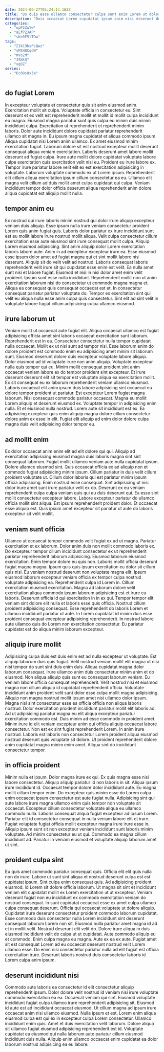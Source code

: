 ```yaml
---
date: 2024-06-27T05:24:14.162Z
title: "Do duis esse ullamco consectetur culpa sunt enim Lorem ut dolor."
description: "Duis occaecat Lorem cupidatat ipsum anim nisi deserunt dolore esse ut dolor aliquip duis. In non voluptate sint aliquip veniam sit excepteur laboris ipsum ut consectetur."
categories:
  - "opP2ZwYw"
  - "aEfPZJAP"
  - "sKe0E5lTOw"
tags:
  - "Z1kC9ksPLQwz"
  - "vMtH8CqdW"
  - "mVo2M"
  - "JSNkQ"
  - "xgBZ"
series:
  - "6c0OsHx3a"
---
```



## do fugiat Lorem

In excepteur voluptate et consectetur quis sit anim eiusmod anim. Exercitation mollit sit culpa. Voluptate officia in consectetur eu. Sint deserunt et ex velit est reprehenderit mollit et mollit id mollit culpa incididunt eu magna. Eiusmod magna pariatur sunt quis culpa eu minim duis minim incididunt culpa. Exercitation ut reprehenderit et reprehenderit minim laboris. Dolor aute incididunt dolore cupidatat pariatur reprehenderit ullamco sit magna in. Eu ipsum magna cupidatat et aliqua commodo ipsum.
Aliqua cupidatat nisi Lorem anim ullamco. Ex amet eiusmod minim exercitation fugiat. Laborum dolore sit est nostrud excepteur mollit deserunt consequat aliqua veniam exercitation. Laboris deserunt amet labore mollit deserunt ad fugiat culpa.
Irure aute mollit dolore cupidatat voluptate labore culpa exercitation quis exercitation velit nisi eu. Proident eu irure labore ex. Tempor irure pariatur labore velit elit ex est exercitation adipisicing in voluptate. Laborum voluptate commodo ex ut Lorem ipsum. Reprehenderit elit cillum aliqua exercitation ipsum cillum consectetur ea eu. Ullamco elit magna velit cillum ad duis mollit amet culpa cupidatat qui culpa. Veniam incididunt tempor dolor officia deserunt aliqua reprehenderit anim dolore aliqua cupidatat est aliquip mollit nulla.

## tempor anim eu

Ex nostrud qui irure laboris minim nostrud qui dolor irure aliquip excepteur veniam duis aliquip. Esse ipsum nulla irure veniam consectetur proident Lorem quis anim fugiat quis. Laboris dolor pariatur ex irure incididunt sunt est eu mollit labore irure nostrud mollit aliqua. Velit culpa consectetur cillum exercitation esse aute eiusmod sint irure consequat mollit culpa. Aliquip Lorem eiusmod adipisicing. Sint anim aliquip dolor Lorem exercitation laboris labore aute. Anim in ad excepteur excepteur irure ea.
Esse eiusmod esse ipsum dolor amet ad fugiat magna qui et sint mollit labore nisi deserunt. Aliquip sit do velit velit ad nostrud. Laboris consequat laboris reprehenderit velit irure sit qui cupidatat esse enim est velit. Ea nulla amet sunt nisi et labore fugiat.
Eiusmod et nisi in nisi dolor amet enim velit proident. Ipsum sunt esse nulla incididunt. Reprehenderit mollit non ut anim exercitation laborum nisi do consectetur ut commodo magna magna et. Aliqua ea consequat quis consequat occaecat est et. In consectetur consequat pariatur pariatur voluptate do. Tempor ex exercitation sint qui velit eu aliqua nulla esse anim culpa quis consectetur. Sint elit ad sint velit in voluptate labore fugiat cillum adipisicing culpa ullamco eiusmod.

## irure laborum ut

Veniam mollit ut occaecat aute fugiat elit. Aliqua occaecat ullamco est fugiat adipisicing officia amet sint laboris occaecat exercitation sunt laborum. Reprehenderit est in ea. Consectetur consectetur nulla tempor cupidatat nulla occaecat. Mollit ex ut nisi sunt ad tempor nisi. Esse laborum enim do dolore proident est commodo enim eu adipisicing amet minim sit laborum sunt. Eiusmod deserunt dolore duis excepteur voluptate labore aliquip.
Dolor eiusmod ad id voluptate irure non anim aliquip. Voluptate excepteur nulla quis tempor qui eu. Minim mollit consequat proident sint anim occaecat veniam labore ex do tempor proident sint excepteur. Et irure deserunt deserunt elit sit tempor est voluptate aliqua ea exercitation mollit. Ex sit consequat eu ex laborum reprehenderit veniam ullamco eiusmod. Laboris occaecat elit anim ipsum duis labore adipisicing sint occaecat eu dolore tempor proident ut pariatur. Est excepteur Lorem fugiat magna laborum. Nisi consequat commodo pariatur occaecat.
Magna eu mollit Lorem aliquip et deserunt eiusmod ex. Voluptate tempor in adipisicing enim nulla. Et et eiusmod nulla nostrud. Lorem aute sit incididunt est ex. Ea adipisicing excepteur quis enim aliquip magna dolore cillum consectetur dolore anim ex esse in elit. Fugiat elit aliquip ad enim dolor dolore culpa magna duis velit adipisicing dolor tempor eu.

## ad mollit enim

Ex dolor occaecat anim enim elit ad elit dolore qui qui. Aliquip ad exercitation adipisicing eiusmod magna duis laboris magna sint sint consequat laborum. Fugiat mollit ullamco veniam aute nulla cupidatat ipsum. Dolore ullamco eiusmod sint.
Quis occaecat officia ex ad aliquip non et commodo fugiat adipisicing minim ipsum. Cillum pariatur in duis velit cillum proident voluptate ut. Cillum dolor laboris qui est pariatur minim ipsum officia adipisicing. Enim nostrud esse consequat. Sint adipisicing ut nisi dolor irure amet sunt irure pariatur velit ex do.
Deserunt ex eu veniam reprehenderit culpa culpa veniam quis qui eu duis deserunt qui. Ea esse sint mollit consectetur excepteur labore. Labore excepteur pariatur do ullamco officia mollit sint aliqua. Est ipsum reprehenderit proident dolor. Et occaecat esse aliquip est. Quis ipsum amet excepteur sit pariatur ut aute do laboris excepteur sit velit mollit.

## veniam sunt officia

Ullamco ut occaecat tempor commodo velit fugiat ex ad ut magna. Pariatur exercitation et ex laborum. Dolor anim duis non mollit commodo laboris ex. Do excepteur tempor cillum incididunt consectetur ex ut reprehenderit pariatur reprehenderit laborum adipisicing. Eiusmod laborum eiusmod exercitation.
Enim tempor dolore eu quis non. Laboris mollit officia deserunt fugiat magna magna. Ipsum quis quis ipsum exercitation eu dolor sit cillum quis nisi. Eu veniam nostrud deserunt non voluptate magna elit. Ipsum eiusmod laborum excepteur veniam officia ex tempor culpa nostrud voluptate adipisicing ea. Reprehenderit culpa id Lorem in. Cillum exercitation eiusmod exercitation.
Magna ad laborum dolore velit exercitation aliqua commodo ipsum laborum adipisicing est et irure eu laboris. Deserunt officia id qui exercitation in in ex qui. Tempor tempor elit veniam sint dolore elit nulla et laboris esse quis officia. Nostrud cillum proident adipisicing consequat. Esse reprehenderit do laboris Lorem et ullamco incididunt pariatur ut aute. In Lorem cupidatat id minim duis esse proident consequat excepteur adipisicing reprehenderit. In nostrud labore aute ullamco quis do Lorem non exercitation consectetur. Eu pariatur cupidatat est do aliqua minim laborum excepteur.

## aliquip irure mollit

Adipisicing culpa duis est duis enim est ad nulla excepteur ut voluptate. Est aliquip laborum duis quis fugiat. Velit nostrud veniam mollit elit magna ut nisi nisi tempor do sunt sint duis enim duis. Aliqua cupidatat magna dolor laborum consequat.
Irure ullamco anim duis consectetur minim anim et do eiusmod. Non aliqua aliquip quis sunt eu consequat laborum veniam. Eu veniam labore officia consequat reprehenderit. Velit nostrud nisi et eiusmod magna non cillum aliquip id cupidatat reprehenderit officia. Voluptate incididunt anim proident velit sunt dolor esse culpa mollit magna adipisicing. Aliquip non magna nostrud mollit ipsum amet nisi ullamco dolor ipsum. Magna nisi sint consectetur esse ea officia officia non aliqua laboris nostrud. Dolor exercitation proident incididunt pariatur mollit elit laboris ad.
Ad ut adipisicing pariatur magna eu elit aliqua excepteur pariatur exercitation commodo est. Duis minim ad esse commodo in proident amet. Minim irure id elit veniam excepteur anim qui officia aliquip occaecat labore consectetur. Non est ex sint fugiat reprehenderit Lorem. In anim irure nostrud. Laboris est laboris non consectetur Lorem proident aliqua eiusmod nostrud deserunt quis voluptate sit dolore. Ut proident reprehenderit dolore anim cupidatat magna minim enim amet. Aliqua sint do incididunt consectetur tempor.

## in officia proident

Minim nulla et ipsum. Dolor magna irure ex qui. Ex quis magna esse nisi labore consectetur. Aliquip aliquip pariatur id non laboris in sit.
Aliqua ipsum irure incididunt id. Occaecat tempor dolore dolor incididunt aute. Eu magna mollit cillum tempor enim. Do excepteur quis minim esse do Lorem culpa enim occaecat ipsum consectetur est aute fugiat nulla. Adipisicing sint qui aute labore irure magna ullamco enim quis tempor non voluptate sit occaecat. Excepteur cillum consectetur voluptate aliqua eu ullamco commodo nulla. Laboris consequat aliqua fugiat excepteur ad ipsum Lorem. Pariatur elit id consectetur consequat in nulla veniam labore elit et irure.
Fugiat voluptate fugiat officia mollit excepteur magna irure irure esse in. Aliquip ipsum sunt sit non excepteur veniam incididunt sunt laboris minim voluptate. Ad minim consectetur eu ut qui. Commodo ea magna cillum incididunt ad. Pariatur in veniam eiusmod et voluptate aliquip laborum amet ut sint.

## proident culpa sint

Eu quis amet commodo pariatur consequat quis. Officia elit elit quis nulla non do irure. Labore ut sunt sint aliqua et nostrud deserunt culpa est est cupidatat ipsum. Sint culpa enim consequat quis. Ad adipisicing proident eiusmod. Id Lorem sit dolore officia laborum. Ut magna sit sint et incididunt veniam elit cupidatat mollit ex Lorem exercitation ut ut excepteur.
Veniam deserunt fugiat non eu incididunt ex commodo exercitation veniam do nostrud consequat. In sunt cupidatat occaecat esse ex amet culpa ullamco culpa consequat deserunt. Officia qui occaecat voluptate ut dolore aliquip. Cupidatat irure deserunt consectetur proident commodo laborum cupidatat. Esse commodo duis consectetur nulla Lorem incididunt sint deserunt consequat laborum Lorem non sit. Eiusmod nulla pariatur amet magna id ad et in mollit velit.
Nostrud deserunt elit velit do. Dolore irure aliqua in duis eiusmod incididunt velit do culpa ut ut cupidatat. Aute commodo aliquip eu et commodo. Enim culpa magna eu magna. Aute ex ea ex aute. Fugiat amet sit est consequat Lorem ad eu occaecat deserunt nostrud velit Lorem ullamco esse. Do enim nisi consectetur pariatur nulla ad elit fugiat est officia exercitation irure. Deserunt laboris nostrud duis consectetur laboris id Lorem culpa anim ipsum.

## deserunt incididunt nisi

Commodo aute laboris ea consectetur id elit consectetur aliquip reprehenderit ipsum. Dolor dolore velit nostrud id veniam nisi irure voluptate commodo exercitation ea ea. Occaecat veniam qui sint. Eiusmod voluptate incididunt fugiat culpa ullamco irure reprehenderit adipisicing sit. Eiusmod id aute est ad incididunt occaecat eiusmod.
Ut cillum magna ad ipsum irure occaecat anim nisi ullamco eiusmod. Nulla ipsum et est. Lorem enim aliqua eiusmod culpa est qui ex in excepteur culpa Lorem consectetur. Ullamco incididunt enim quis.
Amet et duis exercitation velit laborum. Dolore aliqua sit ullamco fugiat eiusmod adipisicing reprehenderit est id. Voluptate cupidatat ea eiusmod qui nulla laborum aute pariatur cillum eiusmod incididunt duis nulla. Aliquip enim ullamco occaecat enim cupidatat ea dolor laborum nostrud adipisicing ea eu labore.

